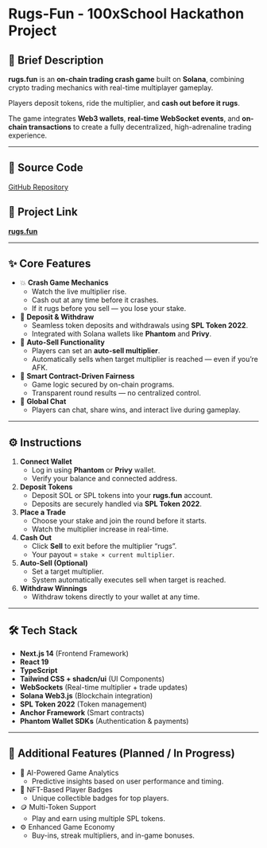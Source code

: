 # Rugs-Fun - 100xSchool Hackathon Project

## 📝 Brief Description

**rugs.fun** is an **on-chain trading crash game** built on **Solana**, combining crypto trading mechanics with real-time multiplayer gameplay.

Players deposit tokens, ride the multiplier, and **cash out before it rugs**.

The game integrates **Web3 wallets**, **real-time WebSocket events**, and **on-chain transactions** to create a fully decentralized, high-adrenaline trading experience.

---

## 🔗 Source Code

[GitHub Repository](https://github.com/piyushhsainii/rugs.fun)

## 🔗 Project Link

[**rugs.fun**](https://rugs-funn.vercel.app/)

---

## ✨ Core Features

- 💥 **Crash Game Mechanics**
    - Watch the live multiplier rise.
    - Cash out at any time before it crashes.
    - If it rugs before you sell — you lose your stake.
- 💸 **Deposit & Withdraw**
    - Seamless token deposits and withdrawals using **SPL Token 2022**.
    - Integrated with Solana wallets like **Phantom** and **Privy**.
- 🤖 **Auto-Sell Functionality**
    - Players can set an **auto-sell multiplier**.
    - Automatically sells when target multiplier is reached — even if you’re AFK.
- 🧠 **Smart Contract-Driven Fairness**
    - Game logic secured by on-chain programs.
    - Transparent round results — no centralized control.
- 💬 **Global Chat**
    - Players can chat, share wins, and interact live during gameplay.

---

## ⚙️ Instructions

1. **Connect Wallet**
    - Log in using **Phantom** or **Privy** wallet.
    - Verify your balance and connected address.
2. **Deposit Tokens**
    - Deposit SOL or SPL tokens into your **rugs.fun** account.
    - Deposits are securely handled via **SPL Token 2022**.
3. **Place a Trade**
    - Choose your stake and join the round before it starts.
    - Watch the multiplier increase in real-time.
4. **Cash Out**
    - Click **Sell** to exit before the multiplier “rugs”.
    - Your payout = `stake × current multiplier`.
5. **Auto-Sell (Optional)**
    - Set a target multiplier.
    - System automatically executes sell when target is reached.
6. **Withdraw Winnings**
    - Withdraw tokens directly to your wallet at any time.

---

## 🛠 Tech Stack

- **Next.js 14** (Frontend Framework)
- **React 19**
- **TypeScript**
- **Tailwind CSS + shadcn/ui** (UI Components)
- **WebSockets** (Real-time multiplier + trade updates)
- **Solana Web3.js** (Blockchain integration)
- **SPL Token 2022** (Token management)
- **Anchor Framework** (Smart contracts)
- **Phantom Wallet SDKs** (Authentication & payments)

---

## 🧩 Additional Features (Planned / In Progress)

- 🧠 AI-Powered Game Analytics
    - Predictive insights based on user performance and timing.
- 🧾 NFT-Based Player Badges
    - Unique collectible badges for top players.
- 🪙 Multi-Token Support
    - Play and earn using multiple SPL tokens.
- ⚙️ Enhanced Game Economy
    - Buy-ins, streak multipliers, and in-game bonuses.
